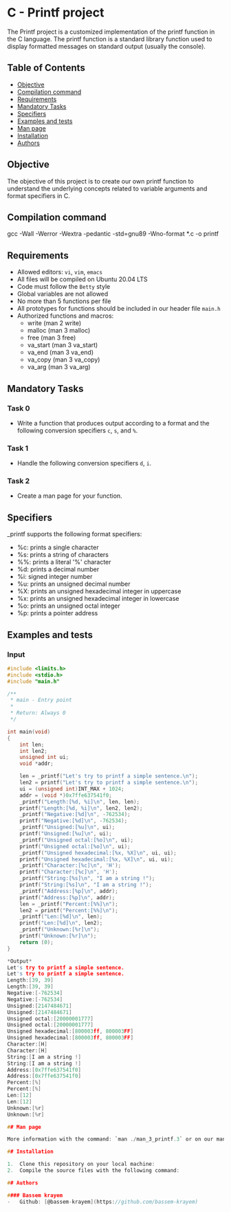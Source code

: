 # C - Printf project

The Printf project is a customized implementation of the printf function in the C language. The printf function is a standard library function used to display formatted messages on standard output (usually the console).

## Table of Contents

-   [Objective](#Objective)
-	[Compilation command](#Compilation-command)	
-   [Requirements](#Requirements)
-   [Mandatory Tasks](#Mandatory-tasks)
-   [Specifiers](#Specifiers)
-	[Examples and tests](#Examples-and-tests)
-	[Man page](#Man-page)
-   [Installation](#Installation)
-   [Authors](#Authors)

## Objective

The objective of this project is to create our own printf function to understand the underlying concepts related to variable arguments and format specifiers in C.

## Compilation command
gcc -Wall -Werror -Wextra -pedantic -std=gnu89 -Wno-format *.c -o printf

## Requirements

-	Allowed editors: `vi`, `vim`, `emacs`
-   All files will be compiled on Ubuntu 20.04 LTS
-   Code must follow the `Betty` style
-   Global variables are not allowed
-	No more than 5 functions per file
-	All prototypes for functions should be included in our header file `main.h`
-   Authorized functions and macros:
	- write (man 2 write)
	- malloc (man 3 malloc)
	- free (man 3 free)
	- va_start (man 3 va_start)
	- va_end (man 3 va_end)
	- va_copy (man 3 va_copy)
	- va_arg (man 3 va_arg)

## Mandatory Tasks

### Task 0
	
-   Write a function that produces output according to a format and the following conversion specifiers `c`, `s`, and `%`.

### Task 1

-   Handle the following conversion specifiers `d`, `i`.

### Task 2

-   Create a man page for your function.

## Specifiers

\_printf supports the following format specifiers:

-   %c: prints a single character
-   %s: prints a string of characters
-	%%: prints a literal '%' character
-   %d: prints a decimal number 
-	%i: signed integer number
-   %u: prints an unsigned decimal number
-   %X: prints an unsigned hexadecimal integer in uppercase
-   %x: prints an unsigned hexadecimal integer in lowercase
-   %o: prints an unsigned octal integer
-   %p: prints a pointer address

## Examples and tests

### Input

```c
#include <limits.h>
#include <stdio.h>
#include "main.h"

/**
 * main - Entry point
 *
 * Return: Always 0
 */

int main(void)
{
    int len;
    int len2;
    unsigned int ui;
    void *addr;

    len = _printf("Let's try to printf a simple sentence.\n");
    len2 = printf("Let's try to printf a simple sentence.\n");
    ui = (unsigned int)INT_MAX + 1024;
    addr = (void *)0x7ffe637541f0;
    _printf("Length:[%d, %i]\n", len, len);
    printf("Length:[%d, %i]\n", len2, len2);
    _printf("Negative:[%d]\n", -762534);
    printf("Negative:[%d]\n", -762534);
    _printf("Unsigned:[%u]\n", ui);
    printf("Unsigned:[%u]\n", ui);
    _printf("Unsigned octal:[%o]\n", ui);
    printf("Unsigned octal:[%o]\n", ui);
    _printf("Unsigned hexadecimal:[%x, %X]\n", ui, ui);
    printf("Unsigned hexadecimal:[%x, %X]\n", ui, ui);
    _printf("Character:[%c]\n", 'H');
    printf("Character:[%c]\n", 'H');
    _printf("String:[%s]\n", "I am a string !");
    printf("String:[%s]\n", "I am a string !");
    _printf("Address:[%p]\n", addr);
    printf("Address:[%p]\n", addr);
    len = _printf("Percent:[%%]\n");
    len2 = printf("Percent:[%%]\n");
    _printf("Len:[%d]\n", len);
    printf("Len:[%d]\n", len2);
    _printf("Unknown:[%r]\n");
    printf("Unknown:[%r]\n");
    return (0);
}

*Output*
Let's try to printf a simple sentence.
Let's try to printf a simple sentence.
Length:[39, 39]
Length:[39, 39]
Negative:[-762534]
Negative:[-762534]
Unsigned:[2147484671]
Unsigned:[2147484671]
Unsigned octal:[20000001777]
Unsigned octal:[20000001777]
Unsigned hexadecimal:[800003ff, 800003FF]
Unsigned hexadecimal:[800003ff, 800003FF]
Character:[H]
Character:[H]
String:[I am a string !]
String:[I am a string !]
Address:[0x7ffe637541f0]
Address:[0x7ffe637541f0]
Percent:[%]
Percent:[%]
Len:[12]
Len:[12]
Unknown:[%r]
Unknown:[%r]

## Man page

More information with the command: `man ./man_3_printf.3` or on our man page

## Installation

1.  Clone this repository on your local machine:
2.  Compile the source files with the following command:

## Authors

#### Bassem krayem
-   Github: [@bassem-krayem](https://github.com/bassem-krayem)
